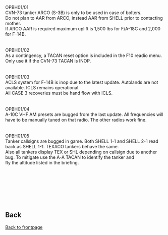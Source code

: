 

OPBH01/01 <br>
 CVN-73 tanker ARCO (S-3B) is only to be used in case of bolters.<br>
 Do not plan to AAR from ARCO, instead AAR from SHELL prior to contacting mother.<br> 
 If ARCO AAR is required maximum uplift is 1,500 lbs for F/A-18C and 2,000 for F-14B.<br>
 <br>
 <br>
 OPBH01/02 <br>
 As a contingency, a TACAN reset option is included in the F10 readio menu. <br>
 Only use it if the CVN-73 TACAN is INOP. <br>
 <br>
 <br>
 OPBH01/03<br>
 ACLS system for F-14B is inop due to the latest update. Autolands are not available. ICLS remains operational. <br>
 All CASE 3 recoveries must be hand flow with ICLS.<br>
 <br>
 <br>
 OPBH01/04<br>
 A-10C VHF AM presets are bugged from the last update. All frequencies will have to be manually tuned on that radio. The other radios work fine. <br>
 <br>
 <br>
 OPBH01/05<br>
 Tanker callsigns are bugged in game. Both SHELL 1-1 and SHELL 2-1 read back as SHELL 1-1. TEXACO tankers behave the same.<br> 
 Also all tankers display TEX or SHL depending on callsign due to another bug. To mitigate use the A-A TACAN to identify the tanker and<br>
 fly the altitude listed in the briefing. 
 

 
 

<br>
<br>
<br>
<br>
<br>
<br>

## Back
[Back to frontpage](https://132nd-vwing.github.io/OPBH-Brief/)
